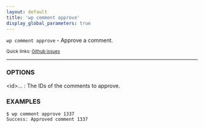 ```yaml
---
layout: default
title: 'wp comment approve'
display_global_parameters: true
---
```


`wp comment approve` - Approve a comment.

<small>Quick links: <a href="https://github.com/wp-cli/wp-cli/issues?q=is%3Aopen+label%3Acommand%3Acomment-approve+sort%3Aupdated-desc">Github issues</a></small>

<hr />

### OPTIONS

&lt;id&gt;...
: The IDs of the comments to approve.

### EXAMPLES

    $ wp comment approve 1337
    Success: Approved comment 1337



